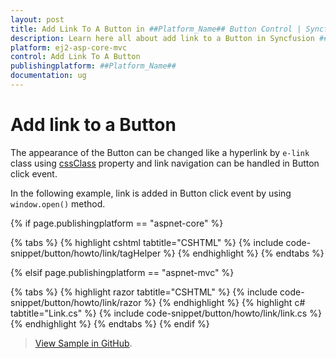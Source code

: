 ```yaml
---
layout: post
title: Add Link To A Button in ##Platform_Name## Button Control | Syncfusion
description: Learn here all about add link to a Button in Syncfusion ##Platform_Name## Button control of Syncfusion Essential JS 2 and more.
platform: ej2-asp-core-mvc
control: Add Link To A Button
publishingplatform: ##Platform_Name##
documentation: ug
---
```



# Add link to a Button

The appearance of the Button can be changed like a hyperlink by `e-link` class using [cssClass](https://help.syncfusion.com/cr/aspnetcore-js2/Syncfusion.EJ2.Buttons.Button.html#Syncfusion_EJ2_Buttons_Button_CssClass) property and link navigation can be handled in Button click event.

In the following example, link is added in Button click event by using `window.open()` method.

{% if page.publishingplatform == "aspnet-core" %}

{% tabs %}
{% highlight cshtml tabtitle="CSHTML" %}
{% include code-snippet/button/howto/link/tagHelper %}
{% endhighlight %}
{% endtabs %}

{% elsif page.publishingplatform == "aspnet-mvc" %}

{% tabs %}
{% highlight razor tabtitle="CSHTML" %}
{% include code-snippet/button/howto/link/razor %}
{% endhighlight %}
{% highlight c# tabtitle="Link.cs" %}
{% include code-snippet/button/howto/link/link.cs %}
{% endhighlight %}
{% endtabs %}
{% endif %}

> [View Sample in GitHub](https://github.com/SyncfusionExamples/ASP-NET-Core-UG-Examples/tree/main/Button/ButtonHowToSample).